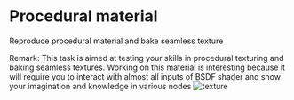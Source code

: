 # Procedural material
Reproduce procedural material and bake seamless texture

Remark: This task is aimed at testing your skills in procedural texturing and baking seamless textures. Working on this material is interesting because it will require you to interact with almost all inputs of BSDF shader and show your imagination and knowledge in various nodes 
![texture](/curriculum/reproduce/5_procedural/material.png)


